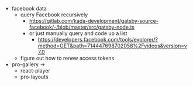 - facebook data
  - query Facebook recursively
      - https://gitlab.com/kada-development/gatsby-source-facebook/-/blob/master/src/gatsby-node.ts
      - or just manually query and code up a list
          - https://developers.facebook.com/tools/explorer/?method=GET&path=714447698702058%2Fvideos&version=v7.0
  - figure out how to renew access tokens
- pro-gallery ->
  - react-player
  - pro-layouts
